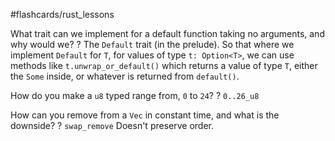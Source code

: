 #flashcards/rust_lessons

What trait can we implement for a default function taking no arguments, and why would we?
?
The `Default` trait (in the prelude).
So that where we implement `Default` for `T`, for values of type `t: Option<T>`, we can use methods like `t.unwrap_or_default()` which returns a value of type `T`, either the `Some` inside, or whatever is returned from `default()`.

How do you make a `u8` typed range from, `0` to `24`?
?
`0..26_u8`

How can you remove from a `Vec` in constant time, and what is the downside?
?
`swap_remove`
Doesn't preserve order.